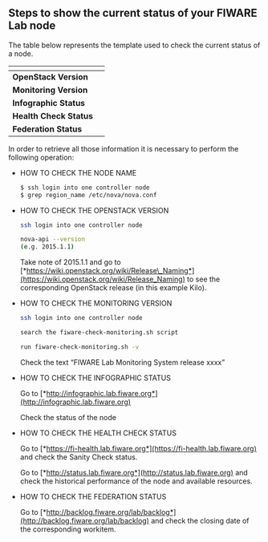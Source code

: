 ## Steps to show the current status of your FIWARE Lab node

The table below represents the template used to check the current status
of a node.

| []()|[]() |
| --- | --- | 
| **OpenStack Version** | []() |
| **Monitoring Version** | []() |
| **Infographic Status** | []() |
| **Health Check Status** | []() |
| **Federation Status** | []() |

In order to retrieve all those information it is necessary to perform the
following operation:

- HOW TO CHECK THE NODE NAME

    ```bash
    $ ssh login into one controller node
    $ grep region_name /etc/nova/nova.conf
    ```

- HOW TO CHECK THE OPENSTACK VERSION

  ```bash
  ssh login into one controller node
  
  nova-api --version
  (e.g. 2015.1.1)
  ```

    Take note of 2015.1.1 and go to
    [*https://wiki.openstack.org/wiki/Release\_Naming*](https://wiki.openstack.org/wiki/Release_Naming)
    to see the corresponding OpenStack release (in this example Kilo).

- HOW TO CHECK THE MONITORING VERSION

  ```bash
  ssh login into one controller node
  
  search the fiware-check-monitoring.sh script
  
  run fiware-check-monitoring.sh -v
  ```

  Check the text “FIWARE Lab Monitoring System release xxxx”

- HOW TO CHECK THE INFOGRAPHIC STATUS

    Go to [*http://infographic.lab.fiware.org*](http://infographic.lab.fiware.org)
    
    Check the status of the node

- HOW TO CHECK THE HEALTH CHECK STATUS

    Go to [*https://fi-health.lab.fiware.org*](https://fi-health.lab.fiware.org)
    and check the Sanity Check status.

    Go to [*http://status.lab.fiware.org*](http://status.lab.fiware.org)
    and check the historical performance of the node and available resources.

- HOW TO CHECK THE FEDERATION STATUS

    Go to [*http://backlog.fiware.org/lab/backlog*](http://backlog.fiware.org/lab/backlog)
    and check the closing date of the corresponding workitem.